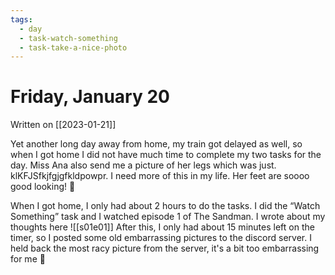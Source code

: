 ```yaml
---
tags:
  - day
  - task-watch-something
  - task-take-a-nice-photo
---
```


# Friday, January 20
Written on [[2023-01-21]]

Yet another long day away from home, my train got delayed as well, so when I got home I did not have much time to complete my two tasks for the day. Miss Ana also send me a picture of her legs which was just. klKFJSfkjfgjgfkldpowpr. I need more of this in my life. Her feet are soooo good looking! 🥰 

When I got home, I only had about 2 hours to do the tasks. I did the “Watch Something” task and I watched episode 1 of The Sandman. I wrote about my thoughts here ![[s01e01]]
After this, I only had about 15 minutes left on the timer, so I posted some old embarrassing pictures to the discord server. I held back the most racy picture from the server, it's a bit too embarrassing for me 🥺